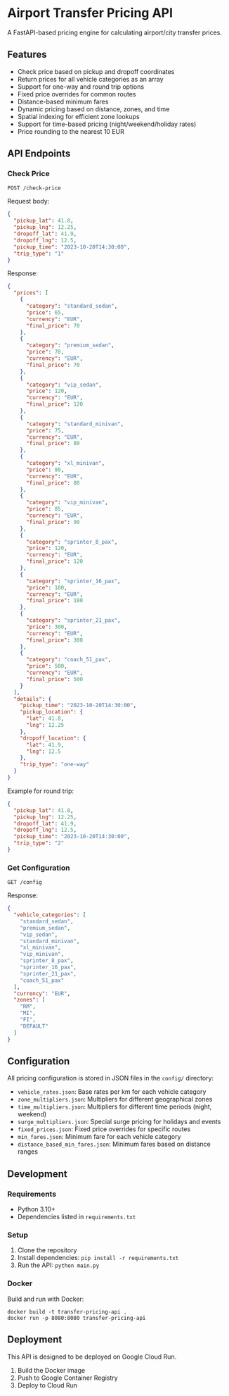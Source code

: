 # Airport Transfer Pricing API

A FastAPI-based pricing engine for calculating airport/city transfer prices.

## Features

- Check price based on pickup and dropoff coordinates
- Return prices for all vehicle categories as an array
- Support for one-way and round trip options
- Fixed price overrides for common routes
- Distance-based minimum fares
- Dynamic pricing based on distance, zones, and time
- Spatial indexing for efficient zone lookups
- Support for time-based pricing (night/weekend/holiday rates)
- Price rounding to the nearest 10 EUR

## API Endpoints

### Check Price

```
POST /check-price
```

Request body:
```json
{
  "pickup_lat": 41.8,
  "pickup_lng": 12.25,
  "dropoff_lat": 41.9,
  "dropoff_lng": 12.5,
  "pickup_time": "2023-10-20T14:30:00",
  "trip_type": "1"
}
```

Response:
```json
{
  "prices": [
    {
      "category": "standard_sedan",
      "price": 65,
      "currency": "EUR",
      "final_price": 70
    },
    {
      "category": "premium_sedan",
      "price": 70,
      "currency": "EUR",
      "final_price": 70
    },
    {
      "category": "vip_sedan",
      "price": 120,
      "currency": "EUR",
      "final_price": 120
    },
    {
      "category": "standard_minivan",
      "price": 75,
      "currency": "EUR",
      "final_price": 80
    },
    {
      "category": "xl_minivan",
      "price": 80,
      "currency": "EUR",
      "final_price": 80
    },
    {
      "category": "vip_minivan",
      "price": 85,
      "currency": "EUR",
      "final_price": 90
    },
    {
      "category": "sprinter_8_pax",
      "price": 120,
      "currency": "EUR",
      "final_price": 120
    },
    {
      "category": "sprinter_16_pax",
      "price": 180,
      "currency": "EUR",
      "final_price": 180
    },
    {
      "category": "sprinter_21_pax",
      "price": 300,
      "currency": "EUR",
      "final_price": 300
    },
    {
      "category": "coach_51_pax",
      "price": 500,
      "currency": "EUR",
      "final_price": 500
    }
  ],
  "details": {
    "pickup_time": "2023-10-20T14:30:00",
    "pickup_location": {
      "lat": 41.8,
      "lng": 12.25
    },
    "dropoff_location": {
      "lat": 41.9,
      "lng": 12.5
    },
    "trip_type": "one-way"
  }
}
```

Example for round trip:
```json
{
  "pickup_lat": 41.8,
  "pickup_lng": 12.25,
  "dropoff_lat": 41.9,
  "dropoff_lng": 12.5,
  "pickup_time": "2023-10-20T14:30:00",
  "trip_type": "2"
}
```

### Get Configuration

```
GET /config
```

Response:
```json
{
  "vehicle_categories": [
    "standard_sedan",
    "premium_sedan",
    "vip_sedan",
    "standard_minivan",
    "xl_minivan",
    "vip_minivan",
    "sprinter_8_pax",
    "sprinter_16_pax",
    "sprinter_21_pax",
    "coach_51_pax"
  ],
  "currency": "EUR",
  "zones": [
    "RM",
    "MI",
    "FI",
    "DEFAULT"
  ]
}
```

## Configuration

All pricing configuration is stored in JSON files in the `config/` directory:

- `vehicle_rates.json`: Base rates per km for each vehicle category
- `zone_multipliers.json`: Multipliers for different geographical zones
- `time_multipliers.json`: Multipliers for different time periods (night, weekend)
- `surge_multipliers.json`: Special surge pricing for holidays and events
- `fixed_prices.json`: Fixed price overrides for specific routes
- `min_fares.json`: Minimum fare for each vehicle category
- `distance_based_min_fares.json`: Minimum fares based on distance ranges

## Development

### Requirements

- Python 3.10+
- Dependencies listed in `requirements.txt`

### Setup

1. Clone the repository
2. Install dependencies: `pip install -r requirements.txt`
3. Run the API: `python main.py`

### Docker

Build and run with Docker:

```
docker build -t transfer-pricing-api .
docker run -p 8080:8080 transfer-pricing-api
```

## Deployment

This API is designed to be deployed on Google Cloud Run.

1. Build the Docker image
2. Push to Google Container Registry
3. Deploy to Cloud Run
